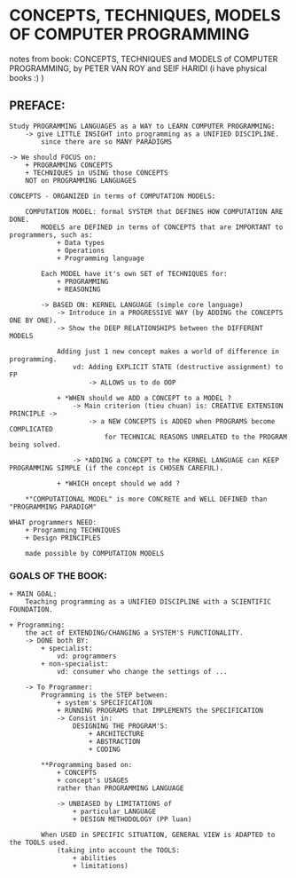 # CONCEPTS, TECHNIQUES, MODELS OF COMPUTER PROGRAMMING 
notes from book: CONCEPTS, TECHNIQUES and MODELS of COMPUTER PROGRAMMING, by PETER VAN ROY and SEIF HARIDI 
(i have physical books :) ) 

## PREFACE: 
    Study PROGRAMMING LANGUAGES as a WAY to LEARN COMPUTER PROGRAMMING: 
        -> give LITTLE INSIGHT into programming as a UNIFIED DISCIPLINE. 
            since there are so MANY PARADIGMS 

    -> We should FOCUS on: 
        + PROGRAMMING CONCEPTS
        + TECHNIQUES in USING those CONCEPTS
        NOT on PROGRAMMING LANGUAGES

    CONCEPTS - ORGANIZED in terms of COMPUTATION MODELS: 

        COMPUTATION MODEL: formal SYSTEM that DEFINES HOW COMPUTATION ARE DONE.
            MODELS are DEFINED in terms of CONCEPTS that are IMPORTANT to programmers, such as: 
                + Data types 
                + Operations
                + Programming language

            Each MODEL have it's own SET of TECHNIQUES for: 
                + PROGRAMMING 
                + REASONING 

            -> BASED ON: KERNEL LANGUAGE (simple core language) 
                -> Introduce in a PROGRESSIVE WAY (by ADDING the CONCEPTS ONE BY ONE).   
                -> Show the DEEP RELATIONSHIPS between the DIFFERENT MODELS 

                Adding just 1 new concept makes a world of difference in programming.
                    vd: Adding EXPLICIT STATE (destructive assignment) to FP
                        -> ALLOWS us to do OOP 

                + *WHEN should we ADD a CONCEPT to a MODEL ? 
                    -> Main criterion (tieu chuan) is: CREATIVE EXTENSION PRINCIPLE ->  
                        -> a NEW CONCEPTS is ADDED when PROGRAMS become COMPLICATED 
                            for TECHNICAL REASONS UNRELATED to the PROGRAM being solved.

                    -> *ADDING a CONCEPT to the KERNEL LANGUAGE can KEEP PROGRAMMING SIMPLE (if the concept is CHOSEN CAREFUL). 

                + *WHICH oncept should we add ? 

        *"COMPUTATIONAL MODEL" is more CONCRETE and WELL DEFINED than "PROGRAMMING PARADIGM" 

    WHAT programmers NEED: 
        + Programming TECHNIQUES 
        + Design PRINCIPLES 

        made possible by COMPUTATION MODELS

### GOALS OF THE BOOK: 
    + MAIN GOAL: 
        Teaching programming as a UNIFIED DISCIPLINE with a SCIENTIFIC FOUNDATION. 

    + Programming: 
        the act of EXTENDING/CHANGING a SYSTEM'S FUNCTIONALITY.
        -> DONE both BY: 
            + specialist: 
                vd: programmers
            + non-specialist: 
                vd: consumer who change the settings of ... 

        -> To Programmer: 
            Programming is the STEP between:
                + system's SPECIFICATION
                + RUNNING PROGRAMS that IMPLEMENTS the SPECIFICATION
                -> Consist in: 
                    DESIGNING THE PROGRAM'S: 
                        + ARCHITECTURE
                        + ABSTRACTION 
                        + CODING 

            **Programming based on: 
                + CONCEPTS
                + concept's USAGES
                rather than PROGRAMMING LANGUAGE

                -> UNBIASED by LIMITATIONS of
                    + particular LANGUAGE  
                    + DESIGN METHODOLOGY (PP luan)

            When USED in SPECIFIC SITUATION, GENERAL VIEW is ADAPTED to the TOOLS used.
                (taking into account the TOOLS:
                    + abilities
                    + limitations)
